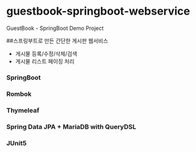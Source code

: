 # guestbook-springboot-webservice
GuestBook - SpringBoot Demo Project

##스프링부트로 만든 간단한 게시판 웹서비스

- 게시물 등록/수정/삭제/검색
- 게시물 리스트 페이징 처리


### SpringBoot
### Rombok
### Thymeleaf
### Spring Data JPA + MariaDB with QueryDSL
### JUnit5
